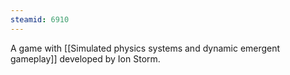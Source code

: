 ```yaml
---
steamid: 6910
---
```

A game with [[Simulated physics systems and dynamic emergent gameplay]] developed by Ion Storm.
